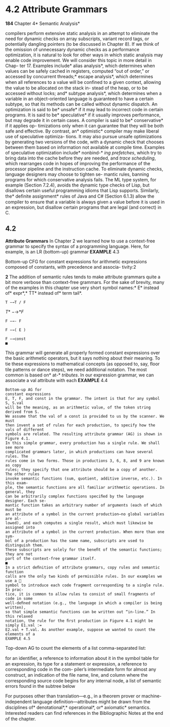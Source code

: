 # 4.2 Attribute Grammars

**184**
Chapter 4* Semantic Analysis*

compilers perform extensive static analysis in an attempt to eliminate the need for
dynamic checks on array subscripts, variant record tags, or potentially dangling
pointers (to be discussed in Chapter 8).
If we think of the omission of unnecessary dynamic checks as a performance
optimization, it is natural to look for other ways in which static analysis may
enable code improvement. We will consider this topic in more detail in Chap-
ter 17. Examples include* alias analysis*, which determines when values can be
safely cached in registers, computed “out of order,” or accessed by concurrent
threads;* escape analysis*, which determines when all references to a value will be
conﬁned to a given context, allowing the value to be allocated on the stack in-
stead of the heap, or to be accessed without locks; and* subtype analysis*, which
determines when a variable in an object-oriented language is guaranteed to have
a certain subtype, so that its methods can be called without dynamic dispatch.
An optimization is said to be* unsafe* if it may lead to incorrect code in certain
programs. It is said to be* speculative* if it usually improves performance, but may
degrade it in certain cases. A compiler is said to be* conservative* if it applies op-
timizations only when it can guarantee that they will be both safe and effective.
By contrast, an* optimistic* compiler may make liberal use of speculative optimiza-
tions. It may also pursue unsafe optimizations by generating two versions of the
code, with a dynamic check that chooses between them based on information not
available at compile time. Examples of speculative optimization include* nonbind-*
*ing prefetches*, which try to bring data into the cache before they are needed, and
*trace scheduling*, which rearranges code in hopes of improving the performance
of the processor pipeline and the instruction cache.
To eliminate dynamic checks, language designers may choose to tighten se-
mantic rules, banning programs for which conservative analysis fails. The ML
type system, for example (Section 7.2.4), avoids the dynamic type checks of Lisp,
but disallows certain useful programming idioms that Lisp supports. Similarly,
the* deﬁnite assignment* rules of Java and C# (Section 6.1.3) allow the compiler to
ensure that a variable is always given a value before it is used in an expression, but
disallow certain programs that are legal (and correct) in C.
## 4.2

**Attribute Grammars**
In Chapter 2 we learned how to use a context-free grammar to specify the syntax
of a programming language. Here, for example, is an LR (bottom-up) grammar
**EXAMPLE** 4.3

Bottom-up CFG for
constant expressions
for arithmetic expressions composed of constants, with precedence and associa-
tivity:2

**2**
The addition of semantic rules tends to make attribute grammars quite a bit more verbose than
context-free grammars. For the sake of brevity, many of the examples in this chapter use very
short symbol names:* E* instead of* expr*,* TT* instead of* term tail*.

```
T −→T / F
```

*T** −→**F*

```
F −→- F
```

```
F −→( E )
```

```
F −→const
■
```

This grammar will generate all properly formed constant expressions over the
basic arithmetic operators, but it says nothing about their meaning. To tie these
expressions to mathematical concepts (as opposed to, say, ﬂoor tile patterns or
dance steps), we need additional notation. The most common is based on* at-*
*tributes*. In our expression grammar, we can associate a val attribute with each
**EXAMPLE** 4.4

```
Bottom-up AG for
constant expressions
E, T, F, and const in the grammar. The intent is that for any symbol S, S.val
will be the meaning, as an arithmetic value, of the token string derived from S.
We assume that the val of a const is provided to us by the scanner. We must
then invent a set of rules for each production, to specify how the vals of different
symbols are related. The resulting attribute grammar (AG) is shown in Figure 4.1.
In this simple grammar, every production has a single rule. We shall see more
complicated grammars later, in which productions can have several rules. The
rules come in two forms. Those in productions 3, 6, 8, and 9 are known as copy
rules; they specify that one attribute should be a copy of another. The other rules
invoke semantic functions (sum, quotient, additive inverse, etc.). In this exam-
ple, the semantic functions are all familiar arithmetic operations. In general, they
can be arbitrarily complex functions speciﬁed by the language designer. Each se-
mantic function takes an arbitrary number of arguments (each of which must be
an attribute of a symbol in the current production—no global variables are al-
lowed), and each computes a single result, which must likewise be assigned into
an attribute of a symbol in the current production. When more than one sym-
bol of a production has the same name, subscripts are used to distinguish them.
These subscripts are solely for the beneﬁt of the semantic functions; they are not
part of the context-free grammar itself.
■
In a strict deﬁnition of attribute grammars, copy rules and semantic function
calls are the only two kinds of permissible rules. In our examples we use a 
symbol to introduce each code fragment corresponding to a single rule. In prac-
tice, it is common to allow rules to consist of small fragments of code in some
well-deﬁned notation (e.g., the language in which a compiler is being written),
so that simple semantic functions can be written out “in-line.” In this relaxed
notation, the rule for the ﬁrst production in Figure 4.1 might be simply E1.val :=
E2.val + T.val. As another example, suppose we wanted to count the elements of a
EXAMPLE 4.5
```

Top-down AG to count the
elements of a list
comma-separated list:

for an identiﬁer, a reference to information about it in the symbol table
for an expression, its type
for a statement or expression, a reference to corresponding code in the com-
piler’s intermediate form
for almost any construct, an indication of the ﬁle name, line, and column
where the corresponding source code begins
for any internal node, a list of semantic errors found in the subtree below

For purposes other than translation—e.g., in a theorem prover or machine-
independent language deﬁnition—attributes might be drawn from the disciplines
of* denotational*,* operational*, or* axiomatic* semantics. Interested readers can ﬁnd
references in the Bibliographic Notes at the end of the chapter.

